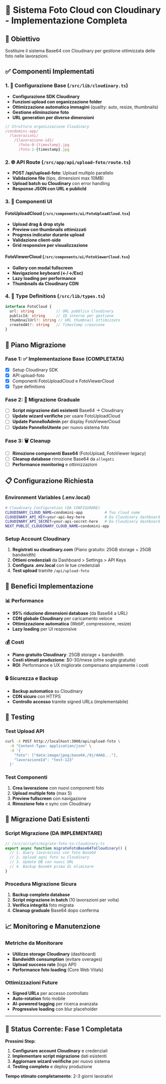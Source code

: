 # 📸 Sistema Foto Cloud con Cloudinary - Implementazione Completa

## 🎯 Obiettivo
Sostituire il sistema Base64 con Cloudinary per gestione ottimizzata delle foto nelle lavorazioni.

## ✅ Componenti Implementati

### 1. 🔧 Configurazione Base (`/src/lib/cloudinary.ts`)
- **Configurazione SDK Cloudinary**
- **Funzioni upload con organizzazione folder**
- **Ottimizzazione automatica immagini** (quality: auto, resize, thumbnails)
- **Gestione eliminazione foto**
- **URL generation per diverse dimensioni**

```typescript
// Struttura organizzazione Cloudinary
/condomini-app/
  /lavorazioni/
    /{lavorazione-id}/
      /foto-0-{timestamp}.jpg
      /foto-1-{timestamp}.jpg
```

### 2. 🌐 API Route (`/src/app/api/upload-foto/route.ts`)
- **POST /api/upload-foto**: Upload multiplo parallelo
- **Validazione file** (tipo, dimensioni max 10MB)
- **Upload batch su Cloudinary** con error handling
- **Response JSON con URL e publicId**

### 3. 🎨 Componenti UI

#### FotoUploadCloud (`/src/components/ui/FotoUploadCloud.tsx`)
- **Upload drag & drop style**
- **Preview con thumbnails ottimizzati**
- **Progress indicator durante upload**
- **Validazione client-side**
- **Grid responsive per visualizzazione**

#### FotoViewerCloud (`/src/components/ui/FotoViewerCloud.tsx`)  
- **Gallery con modal fullscreen**
- **Navigazione keyboard (←/→/Esc)**
- **Lazy loading per performance**
- **Thumbnails da Cloudinary CDN**

### 4. 📝 Type Definitions (`/src/lib/types.ts`)
```typescript
interface FotoCloud {
  url: string          // URL pubblico Cloudinary
  publicId: string     // ID interno per gestione
  thumbnailUrl?: string // URL thumbnail ottimizzato  
  createdAt?: string   // Timestamp creazione
}
```

## 🔄 Piano Migrazione

### Fase 1: ✅ Implementazione Base (COMPLETATA)
- [x] Setup Cloudinary SDK
- [x] API upload-foto
- [x] Componenti FotoUploadCloud e FotoViewerCloud
- [x] Type definitions

### Fase 2: 🔧 Migrazione Graduale
- [ ] **Script migrazione dati esistenti** Base64 → Cloudinary
- [ ] **Update wizard verifiche** per usare FotoUploadCloud
- [ ] **Update PannelloAdmin** per display FotoViewerCloud  
- [ ] **Update PannelloUtente** per nuovo sistema foto

### Fase 3: 🗑️ Cleanup
- [ ] **Rimozione componenti Base64** (FotoUpload, FotoViewer legacy)
- [ ] **Cleanup database** rimozione Base64 da `allegati` 
- [ ] **Performance monitoring** e ottimizzazioni

## 📋 Configurazione Richiesta

### Environment Variables (.env.local)
```bash
# Cloudinary Configuration (DA CONFIGURARE)
CLOUDINARY_CLOUD_NAME=condomini-app          # Tuo cloud name
CLOUDINARY_API_KEY=your-api-key-here         # Da Cloudinary dashboard  
CLOUDINARY_API_SECRET=your-api-secret-here   # Da Cloudinary dashboard
NEXT_PUBLIC_CLOUDINARY_CLOUD_NAME=condomini-app
```

### Setup Account Cloudinary
1. **Registrati su cloudinary.com** (Piano gratuito: 25GB storage + 25GB bandwidth)
2. **Ottieni credenziali** da Dashboard > Settings > API Keys
3. **Configura .env.local** con le tue credenziali
4. **Test upload** tramite `/api/upload-foto`

## 🚀 Benefici Implementazione

### 📊 Performance
- **95% riduzione dimensioni database** (da Base64 a URL)
- **CDN globale Cloudinary** per caricamento veloce
- **Ottimizzazione automatica** (WebP, compressione, resize)
- **Lazy loading** per UI responsive

### 💰 Costi
- **Piano gratuito Cloudinary**: 25GB storage + bandwidth
- **Costi stimati produzione**: $0-30/mese (oltre soglie gratuite)
- **ROI**: Performance e UX migliorate compensano ampiamente i costi

### 🔒 Sicurezza e Backup
- **Backup automatico** su Cloudinary
- **CDN sicuro** con HTTPS
- **Controllo accesso** tramite signed URLs (implementabile)

## 🧪 Testing

### Test Upload API
```bash
curl -X POST http://localhost:3000/api/upload-foto \
  -H "Content-Type: application/json" \
  -d '{
    "foto": ["data:image/jpeg;base64,/9j/4AAQ..."],
    "lavorazioneId": "test-123"
  }'
```

### Test Componenti
1. **Crea lavorazione** con nuovi componenti foto
2. **Upload multiple foto** (max 5)
3. **Preview fullscreen** con navigazione
4. **Rimozione foto** e sync con Cloudinary

## 🔄 Migrazione Dati Esistenti

### Script Migrazione (DA IMPLEMENTARE)
```typescript
// /src/scripts/migrate-foto-to-cloudinary.ts
export async function migrateFotoBase64ToCloudinary() {
  // 1. Query lavorazioni con foto Base64
  // 2. Upload ogni foto su Cloudinary  
  // 3. Update DB con nuovi URL
  // 4. Backup Base64 prima di eliminare
}
```

### Procedura Migrazione Sicura
1. **Backup completo database**
2. **Script migrazione in batch** (10 lavorazioni per volta)  
3. **Verifica integrità** foto migrata
4. **Cleanup graduale** Base64 dopo conferma

## 📈 Monitoring e Manutenzione

### Metriche da Monitorare  
- **Utilizzo storage Cloudinary** (dashboard)
- **Bandwidth consumption** (evitare overages)
- **Upload success rate** (logs API)
- **Performance foto loading** (Core Web Vitals)

### Ottimizzazioni Future
- **Signed URLs** per accesso controllato
- **Auto-rotation** foto mobile
- **AI-powered tagging** per ricerca avanzata
- **Progressive loading** con blur placeholder

---

## 🎯 Status Corrente: **Fase 1 Completata**

**Prossimi Step:**
1. **Configurare account Cloudinary** e credenziali
2. **Implementare script migrazione** dati esistenti  
3. **Aggiornare wizard verifiche** per nuovo sistema
4. **Testing completo** e deploy produzione

**Tempo stimato completamento**: 2-3 giorni lavorativi
